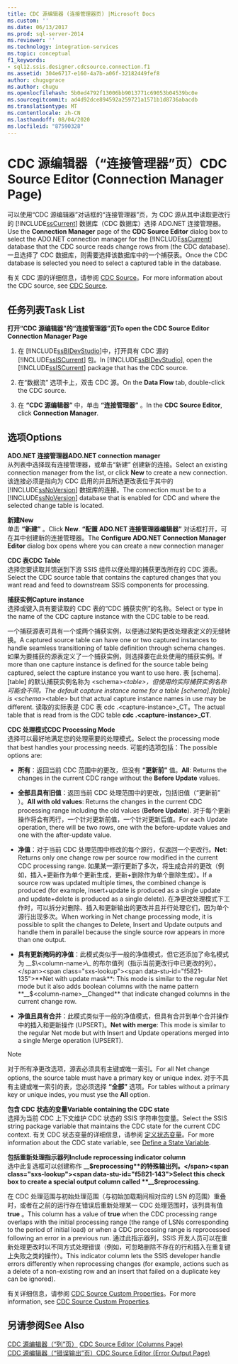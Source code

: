 ```yaml
---
title: CDC 源编辑器 (连接管理器页) |Microsoft Docs
ms.custom: ''
ms.date: 06/13/2017
ms.prod: sql-server-2014
ms.reviewer: ''
ms.technology: integration-services
ms.topic: conceptual
f1_keywords:
- sql12.ssis.designer.cdcsource.connection.f1
ms.assetid: 304e6717-e160-4a7b-a06f-32182449fef8
author: chugugrace
ms.author: chugu
ms.openlocfilehash: 5b0ed4792f13006bb9013771c69053b04539bc0e
ms.sourcegitcommit: ad4d92dce894592a259721a1571b1d8736abacdb
ms.translationtype: MT
ms.contentlocale: zh-CN
ms.lasthandoff: 08/04/2020
ms.locfileid: "87590328"
---
```

# <a name="cdc-source-editor-connection-manager-page"></a><span data-ttu-id="f5821-102">CDC 源编辑器（“连接管理器”页）</span><span class="sxs-lookup"><span data-stu-id="f5821-102">CDC Source Editor (Connection Manager Page)</span></span>
  <span data-ttu-id="f5821-103">可以使用“CDC 源编辑器”对话框的“连接管理器”页，为 CDC 源从其中读取更改行的 [!INCLUDE[ssCurrent](../includes/sscurrent-md.md)] 数据库（CDC 数据库）选择 ADO.NET 连接管理器。</span><span class="sxs-lookup"><span data-stu-id="f5821-103">Use the **Connection Manager** page of the **CDC Source Editor** dialog box to select the ADO.NET connection manager for the [!INCLUDE[ssCurrent](../includes/sscurrent-md.md)] database that the CDC source reads change rows from (the CDC database).</span></span> <span data-ttu-id="f5821-104">一旦选择了 CDC 数据库，则需要选择该数据库中的一个捕获表。</span><span class="sxs-lookup"><span data-stu-id="f5821-104">Once the CDC database is selected you need to select a captured table in the database.</span></span>  
  
 <span data-ttu-id="f5821-105">有关 CDC 源的详细信息，请参阅 [CDC Source](data-flow/cdc-source.md)。</span><span class="sxs-lookup"><span data-stu-id="f5821-105">For more information about the CDC source, see [CDC Source](data-flow/cdc-source.md).</span></span>  
  
## <a name="task-list"></a><span data-ttu-id="f5821-106">任务列表</span><span class="sxs-lookup"><span data-stu-id="f5821-106">Task List</span></span>  
 <span data-ttu-id="f5821-107">**打开“CDC 源编辑器”的“连接管理器”页**</span><span class="sxs-lookup"><span data-stu-id="f5821-107">**To open the CDC Source Editor Connection Manager Page**</span></span>  
  
1.  <span data-ttu-id="f5821-108">在 [!INCLUDE[ssBIDevStudio](../includes/ssbidevstudio-md.md)]中，打开具有 CDC 源的 [!INCLUDE[ssISCurrent](../includes/ssiscurrent-md.md)] 包。</span><span class="sxs-lookup"><span data-stu-id="f5821-108">In [!INCLUDE[ssBIDevStudio](../includes/ssbidevstudio-md.md)], open the [!INCLUDE[ssISCurrent](../includes/ssiscurrent-md.md)] package that has the CDC source.</span></span>  
  
2.  <span data-ttu-id="f5821-109">在“数据流”  选项卡上，双击 CDC 源。</span><span class="sxs-lookup"><span data-stu-id="f5821-109">On the **Data Flow** tab, double-click the CDC source.</span></span>  
  
3.  <span data-ttu-id="f5821-110">在 **“CDC 源编辑器”** 中，单击 **“连接管理器”** 。</span><span class="sxs-lookup"><span data-stu-id="f5821-110">In the **CDC Source Editor**, click **Connection Manager**.</span></span>  
  
## <a name="options"></a><span data-ttu-id="f5821-111">选项</span><span class="sxs-lookup"><span data-stu-id="f5821-111">Options</span></span>  
 <span data-ttu-id="f5821-112">**ADO.NET 连接管理器**</span><span class="sxs-lookup"><span data-stu-id="f5821-112">**ADO.NET connection manager**</span></span>  
 <span data-ttu-id="f5821-113">从列表中选择现有连接管理器，或单击“新建”  创建新的连接。</span><span class="sxs-lookup"><span data-stu-id="f5821-113">Select an existing connection manager from the list, or click **New** to create a new connection.</span></span> <span data-ttu-id="f5821-114">该连接必须是指向为 CDC 启用的并且所选更改表位于其中的 [!INCLUDE[ssNoVersion](../includes/ssnoversion-md.md)] 数据库的连接。</span><span class="sxs-lookup"><span data-stu-id="f5821-114">The connection must be to a [!INCLUDE[ssNoVersion](../includes/ssnoversion-md.md)] database that is enabled for CDC and where the selected change table is located.</span></span>  
  
 <span data-ttu-id="f5821-115">**新建**</span><span class="sxs-lookup"><span data-stu-id="f5821-115">**New**</span></span>  
 <span data-ttu-id="f5821-116">单击 **“新建”** 。</span><span class="sxs-lookup"><span data-stu-id="f5821-116">Click **New**.</span></span> <span data-ttu-id="f5821-117">**“配置 ADO.NET 连接管理器编辑器”** 对话框打开，可在其中创建新的连接管理器。</span><span class="sxs-lookup"><span data-stu-id="f5821-117">The **Configure ADO.NET Connection Manager Editor** dialog box opens where you can create a new connection manager</span></span>  
  
 <span data-ttu-id="f5821-118">**CDC 表**</span><span class="sxs-lookup"><span data-stu-id="f5821-118">**CDC Table**</span></span>  
 <span data-ttu-id="f5821-119">选择您要读取并馈送到下游 SSIS 组件以便处理的捕获更改所在的 CDC 源表。</span><span class="sxs-lookup"><span data-stu-id="f5821-119">Select the CDC source table that contains the captured changes that you want read and feed to downstream SSIS components for processing.</span></span>  
  
 <span data-ttu-id="f5821-120">**捕获实例**</span><span class="sxs-lookup"><span data-stu-id="f5821-120">**Capture instance**</span></span>  
 <span data-ttu-id="f5821-121">选择或键入具有要读取的 CDC 表的“CDC 捕获实例”的名称。</span><span class="sxs-lookup"><span data-stu-id="f5821-121">Select or type in the name of the CDC capture instance with the CDC table to be read.</span></span>  
  
 <span data-ttu-id="f5821-122">一个捕获源表可具有一个或两个捕获实例，以便通过架构更改处理表定义的无缝转换。</span><span class="sxs-lookup"><span data-stu-id="f5821-122">A captured source table can have one or two captured instances to handle seamless transitioning of table definition through schema changes.</span></span> <span data-ttu-id="f5821-123">如果为要捕获的源表定义了一个捕获实例，则选择要在此处使用的捕获实例。</span><span class="sxs-lookup"><span data-stu-id="f5821-123">If more than one capture instance is defined for the source table being captured, select the capture instance you want to use here.</span></span> <span data-ttu-id="f5821-124">表 [schema].[table] 的默认捕获实例名称为 \<schema>_\<table>，但使用的实际捕获实例名称可能会不同。</span><span class="sxs-lookup"><span data-stu-id="f5821-124">The default capture instance name for a table [schema].[table] is \<schema>_\<table> but that actual capture instance names in use may be different.</span></span> <span data-ttu-id="f5821-125">读取的实际表是 CDC 表 cdc .\<capture-instance>_CT。</span><span class="sxs-lookup"><span data-stu-id="f5821-125">The actual table that is read from is the CDC table **cdc .\<capture-instance>_CT**.</span></span>  
  
 <span data-ttu-id="f5821-126">**CDC 处理模式**</span><span class="sxs-lookup"><span data-stu-id="f5821-126">**CDC Processing Mode**</span></span>  
 <span data-ttu-id="f5821-127">选择可以最好地满足您的处理需要的处理模式。</span><span class="sxs-lookup"><span data-stu-id="f5821-127">Select the processing mode that best handles your processing needs.</span></span> <span data-ttu-id="f5821-128">可能的选项包括：</span><span class="sxs-lookup"><span data-stu-id="f5821-128">The possible options are:</span></span>  
  
-   <span data-ttu-id="f5821-129">**所有**：返回当前 CDC 范围中的更改，但没有 **“更新前”** 值。</span><span class="sxs-lookup"><span data-stu-id="f5821-129">**All**: Returns the changes in the current CDC range without the **Before Update** values.</span></span>  
  
-   <span data-ttu-id="f5821-130">**全部且具有旧值**：返回当前 CDC 处理范围中的更改，包括旧值（“更新前”  ）。</span><span class="sxs-lookup"><span data-stu-id="f5821-130">**All with old values**: Returns the changes in the current CDC processing range including the old values (**Before Update**).</span></span> <span data-ttu-id="f5821-131">对于每个更新操作将会有两行，一个针对更新前值，一个针对更新后值。</span><span class="sxs-lookup"><span data-stu-id="f5821-131">For each Update operation, there will be two rows, one with the before-update values and one with the after-update value.</span></span>  
  
-   <span data-ttu-id="f5821-132">**净值**：对于当前 CDC 处理范围中修改的每个源行，仅返回一个更改行。</span><span class="sxs-lookup"><span data-stu-id="f5821-132">**Net**: Returns only one change row per source row modified in the current CDC processing range.</span></span> <span data-ttu-id="f5821-133">如果某一源行更新了多次，将生成合并的更改（例如，插入+更新作为单个更新生成，更新+删除作为单个删除生成）。</span><span class="sxs-lookup"><span data-stu-id="f5821-133">If a source row was updated multiple times, the combined change is produced (for example, insert+update is produced as a single update and update+delete is produced as a single delete).</span></span> <span data-ttu-id="f5821-134">在净更改处理模式下工作时，可以拆分对删除、插入和更新输出的更改并且并行处理它们，因为单个源行出现多次。</span><span class="sxs-lookup"><span data-stu-id="f5821-134">When working in Net change processing mode, it is possible to split the changes to Delete, Insert and Update outputs and handle them in parallel because the single source row appears in more than one output.</span></span>  
  
-   <span data-ttu-id="f5821-135">**具有更新掩码的净值**：此模式类似于一般的净值模式，但它还添加了命名模式为 __$\<column-name>\_ 的布尔值列（指示当前更改行中已更改的列）。</span><span class="sxs-lookup"><span data-stu-id="f5821-135">**Net with update mask**: This mode is similar to the regular Net mode but it also adds boolean columns with the name pattern **__$\<column-name>\__Changed** that indicate changed columns in the current change row.</span></span>  
  
-   <span data-ttu-id="f5821-136">**净值且具有合并**：此模式类似于一般的净值模式，但具有合并到单个合并操作中的插入和更新操作 (UPSERT)。</span><span class="sxs-lookup"><span data-stu-id="f5821-136">**Net with merge**: This mode is similar to the regular Net mode but with Insert and Update operations merged into a single Merge operation (UPSERT).</span></span>  
  
> [!NOTE]  
>  <span data-ttu-id="f5821-137">对于所有净更改选项，源表必须具有主键或唯一索引。</span><span class="sxs-lookup"><span data-stu-id="f5821-137">For all Net change options, the source table must have a primary key or unique index.</span></span> <span data-ttu-id="f5821-138">对于不具有主键或唯一索引的表，您必须选择 **“全部”** 选项。</span><span class="sxs-lookup"><span data-stu-id="f5821-138">For tables without a primary key or unique indes, you must yse the **All** option.</span></span>  
  
 <span data-ttu-id="f5821-139">**包含 CDC 状态的变量**</span><span class="sxs-lookup"><span data-stu-id="f5821-139">**Variable containing the CDC state**</span></span>  
 <span data-ttu-id="f5821-140">选择为当前 CDC 上下文维护 CDC 状态的 SSIS 字符串包变量。</span><span class="sxs-lookup"><span data-stu-id="f5821-140">Select the SSIS string package variable that maintains the CDC state for the current CDC context.</span></span> <span data-ttu-id="f5821-141">有关 CDC 状态变量的详细信息，请参阅 [定义状态变量](data-flow/define-a-state-variable.md)。</span><span class="sxs-lookup"><span data-stu-id="f5821-141">For more information about the CDC state variable, see [Define a State Variable](data-flow/define-a-state-variable.md).</span></span>  
  
 <span data-ttu-id="f5821-142">**包括重新处理指示器列**</span><span class="sxs-lookup"><span data-stu-id="f5821-142">**Include reprocessing indicator column**</span></span>  
 <span data-ttu-id="f5821-143">选中此复选框可以创建称作 **__$reprocessing**的特殊输出列。</span><span class="sxs-lookup"><span data-stu-id="f5821-143">Select this check box to create a special output column called **__$reprocessing**.</span></span>  
  
 <span data-ttu-id="f5821-144">在 CDC 处理范围与初始处理范围（与初始加载期间相对应的 LSN 的范围）重叠时，或者在之前的运行存在错误后重新处理某一 CDC 处理范围时，该列具有值 **true** 。</span><span class="sxs-lookup"><span data-stu-id="f5821-144">This column has a value of **true** when the CDC processing range overlaps with the initial processing range (the range of LSNs corresponding to the period of initial load) or when a CDC processing range is reprocessed following an error in a previous run.</span></span> <span data-ttu-id="f5821-145">通过此指示器列，SSIS 开发人员可以在重新处理更改时以不同方式处理错误（例如，可忽略删除不存在的行和插入在重复键上失败之类的操作）。</span><span class="sxs-lookup"><span data-stu-id="f5821-145">This indicator column lets the SSIS developer handle errors differently when reprocessing changes (for example, actions such as a delete of a non-existing row and an insert that failed on a duplicate key can be ignored).</span></span>  
  
 <span data-ttu-id="f5821-146">有关详细信息，请参阅 [CDC Source Custom Properties](data-flow/cdc-source-custom-properties.md)。</span><span class="sxs-lookup"><span data-stu-id="f5821-146">For more information, see [CDC Source Custom Properties](data-flow/cdc-source-custom-properties.md).</span></span>  
  
## <a name="see-also"></a><span data-ttu-id="f5821-147">另请参阅</span><span class="sxs-lookup"><span data-stu-id="f5821-147">See Also</span></span>  
 <span data-ttu-id="f5821-148">[CDC 源编辑器（“列”页）](../../2014/integration-services/cdc-source-editor-columns-page.md) </span><span class="sxs-lookup"><span data-stu-id="f5821-148">[CDC Source Editor &#40;Columns Page&#41;](../../2014/integration-services/cdc-source-editor-columns-page.md) </span></span>  
 [<span data-ttu-id="f5821-149">CDC 源编辑器（“错误输出”页）</span><span class="sxs-lookup"><span data-stu-id="f5821-149">CDC Source Editor &#40;Error Output Page&#41;</span></span>](../../2014/integration-services/cdc-source-editor-error-output-page.md)  
  
  

